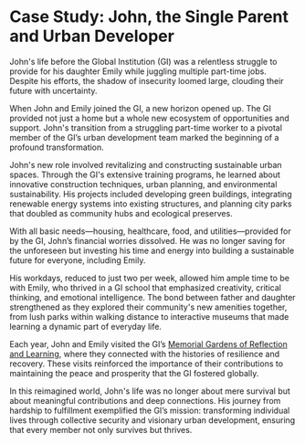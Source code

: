 # Case Study: John, the Single Parent and Urban Developer

John's life before the Global Institution (GI) was a relentless struggle to provide for his daughter Emily while juggling multiple part-time jobs. Despite his efforts, the shadow of insecurity loomed large, clouding their future with uncertainty.

When John and Emily joined the GI, a new horizon opened up. The GI provided not just a home but a whole new ecosystem of opportunities and support. John's transition from a struggling part-time worker to a pivotal member of the GI’s urban development team marked the beginning of a profound transformation.

John's new role involved revitalizing and constructing sustainable urban spaces. Through the GI's extensive training programs, he learned about innovative construction techniques, urban planning, and environmental sustainability. His projects included developing green buildings, integrating renewable energy systems into existing structures, and planning city parks that doubled as community hubs and ecological preserves.

With all basic needs—housing, healthcare, food, and utilities—provided for by the GI, John’s financial worries dissolved. He was no longer saving for the unforeseen but investing his time and energy into building a sustainable future for everyone, including Emily.

His workdays, reduced to just two per week, allowed him ample time to be with Emily, who thrived in a GI school that emphasized creativity, critical thinking, and emotional intelligence. The bond between father and daughter strengthened as they explored their community's new amenities together, from lush parks within walking distance to interactive museums that made learning a dynamic part of everyday life.

Each year, John and Emily visited the GI’s [Memorial Gardens of Reflection and Learning](docs/case-study-suffering.md), where they connected with the histories of resilience and recovery. These visits reinforced the importance of their contributions to maintaining the peace and prosperity that the GI fostered globally.

In this reimagined world, John's life was no longer about mere survival but about meaningful contributions and deep connections. His journey from hardship to fulfillment exemplified the GI’s mission: transforming individual lives through collective security and visionary urban development, ensuring that every member not only survives but thrives.
